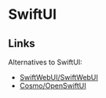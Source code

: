 # SwiftUI

## Links

Alternatives to SwiftUI:

- [SwiftWebUI/SwiftWebUI](https://github.com/SwiftWebUI/SwiftWebUI)
- [Cosmo/OpenSwiftUI](https://github.com/Cosmo/OpenSwiftUI)
